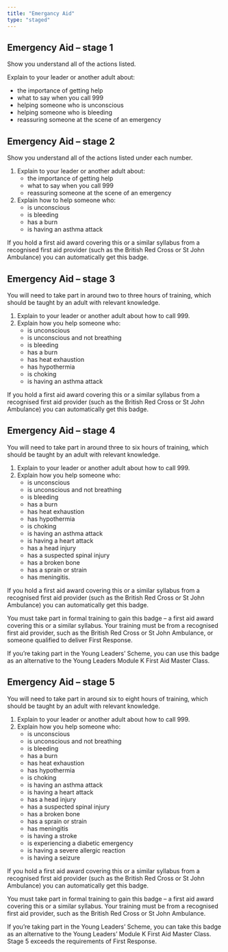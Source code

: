 ```yaml
---
title: "Emergancy Aid"
type: "staged"
---
```


## Emergency Aid – stage 1

Show you understand all of the actions listed.

Explain to your leader or another adult about:

* the importance of getting help
* what to say when you call 999
* helping someone who is unconscious
* helping someone who is bleeding
* reassuring someone at the scene of an emergency


## Emergency Aid – stage 2

Show you understand all of the actions listed under each number.

1. Explain to your leader or another adult about:
	* the importance of getting help
	* what to say when you call 999
	* reassuring someone at the scene of an emergency
2. Explain how to help someone who:
	* is unconscious
	* is bleeding
	* has a burn
	* is having an asthma attack

If you hold a first aid award covering this or a similar syllabus from a recognised first aid provider (such as the British Red Cross or St John Ambulance) you can automatically get this badge.

## Emergency Aid – stage 3

You will need to take part in around two to three hours of training, which should be taught by an adult with relevant knowledge.

1. Explain to your leader or another adult about how to call 999.
2. Explain how you help someone who:
	* is unconscious
	* is unconscious  and not breathing
	* is bleeding
	* has a burn
	* has heat exhaustion
	* has hypothermia
	* is choking
	* is having an asthma attack

If you hold a first aid award covering this or a similar syllabus from a recognised first aid provider (such as the British Red Cross or St John Ambulance) you can automatically get this badge.

## Emergency Aid – stage 4

You will need to take part in around three to six hours of training, which should be taught by an adult with relevant knowledge.

1. Explain to your leader or another adult about how to call 999.
2. Explain how you help someone who:
	* is unconscious
	* is unconscious and not breathing
	* is bleeding
	* has a burn
	* has heat exhaustion
	* has hypothermia
	* is choking
	* is having an asthma attack
	* is having a heart attack
	* has a head injury
	* has a suspected spinal injury
	* has a broken bone
	* has a sprain or strain
	* has meningitis.

If you hold a first aid award covering this or a similar syllabus from a recognised first aid provider (such as the British Red Cross or St John Ambulance) you can automatically get this badge.

You must take part in formal training to gain this badge – a first aid award covering this or a similar syllabus. Your training must be from a recognised first aid provider,  such as the British Red Cross or St John Ambulance, or someone qualified to deliver First Response.

If you’re taking part in the Young Leaders’ Scheme, you can use this badge as an alternative to the Young Leaders Module K First Aid Master Class. 

## Emergency Aid – stage 5

You will need to take part in around six to eight hours of training, which should be taught by an adult with relevant knowledge.

1. Explain to your leader or another adult about how to call 999.
2. Explain how you help someone who:
	* is unconscious
	* is unconscious  and not breathing
	* is bleeding
	* has a burn
	* has heat exhaustion
	* has hypothermia
	* is choking
	* is having an asthma attack
	* is having a heart attack
	* has a head injury
	* has a suspected spinal injury
	* has a broken bone
	* has a sprain or strain
	* has meningitis
	* is having a stroke
	* is experiencing  a diabetic emergency
	* is having a severe allergic reaction
	* is having a seizure

If you hold a first aid award covering this or a similar syllabus from a recognised first aid provider (such as the British Red Cross or St John Ambulance) you can automatically get this badge.

You must take part in formal training to gain this badge – a first aid award covering this or a similar syllabus. Your training must be from a recognised first aid provider,  such as the British Red Cross or St John Ambulance.

If you’re taking part in the Young Leaders’ Scheme, you can take this badge as an alternative to the Young Leaders’ Module K First Aid Master Class. Stage 5 exceeds the requirements of First Response.

